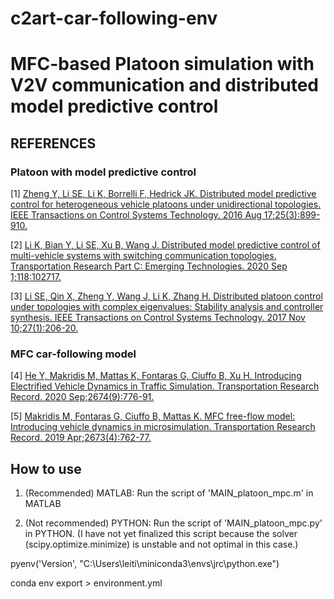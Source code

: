# c2art-car-following-env
 
# MFC-based Platoon simulation with V2V communication and distributed model predictive control

## REFERENCES

### Platoon with model predictive control

[1] [Zheng Y, Li SE, Li K, Borrelli F, Hedrick JK. Distributed model predictive control for heterogeneous vehicle platoons under unidirectional topologies. IEEE Transactions on Control Systems Technology. 2016 Aug 17;25(3):899-910.](https://ieeexplore.ieee.org/document/7546918)

[2] [Li K, Bian Y, Li SE, Xu B, Wang J. Distributed model predictive control of multi-vehicle systems with switching communication topologies. Transportation Research Part C: Emerging Technologies. 2020 Sep 1;118:102717.](https://www.sciencedirect.com/science/article/pii/S0968090X2030632X)

[3] [Li SE, Qin X, Zheng Y, Wang J, Li K, Zhang H. Distributed platoon control under topologies with complex eigenvalues: Stability analysis and controller synthesis. IEEE Transactions on Control Systems Technology. 2017 Nov 10;27(1):206-20.](https://ieeexplore.ieee.org/abstract/document/8103336)

### MFC car-following model

[4] [He Y, Makridis M, Mattas K, Fontaras G, Ciuffo B, Xu H. Introducing Electrified Vehicle Dynamics in Traffic Simulation. Transportation Research Record. 2020 Sep;2674(9):776-91.](https://journals.sagepub.com/doi/full/10.1177/0361198120931842)

[5] [Makridis M, Fontaras G, Ciuffo B, Mattas K. MFC free-flow model: Introducing vehicle dynamics in microsimulation. Transportation Research Record. 2019 Apr;2673(4):762-77.](https://journals.sagepub.com/doi/full/10.1177/0361198119838515)

## How to use

1. (Recommended) MATLAB: Run the script of 'MAIN_platoon_mpc.m' in MATLAB

2. (Not recommended) PYTHON: Run the script of 'MAIN_platoon_mpc.py' in PYTHON. (I have not yet finalized this script because the solver (scipy.optimize.minimize) is unstable and not optimal in this case.)

pyenv('Version', "C:\Users\leiti\miniconda3\envs\jrc\python.exe")

conda env export > environment.yml

